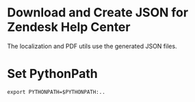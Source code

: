 # Download and Create JSON for Zendesk Help Center

The localization and PDF utils use the generated JSON files.

# Set PythonPath

    export PYTHONPATH=$PYTHONPATH:..
